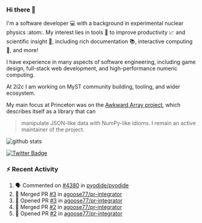### Hi there 👋 

I'm a software developer 💻 with a background in experimental nuclear physics :atom:. My interest lies in tools :wrench: to improve productivity :chart_with_upwards_trend: and scientific insight :telescope:, including rich documentation 📚, interactive computing 🧮, and more! 

I have experience in many aspects of software engineering, including game design, full-stack web development, and high-performance numeric computing. 

At 2i2c I am working on MyST community building, tooling, and wider ecosystem. 

My main focus at Princeton was on the [Awkward Array project](awkward-array.org/), which describes itself as a library that can 
> manipulate JSON-like data with NumPy-like idioms. I remain an active maintainer of the project. 

![github stats](https://github-readme-stats.vercel.app/api?username=agoose77&show_icons=true&hide_rank=true&hide_title=true&bg_color=30,e76445,904e95&text_color=efe3ec&icon_color=efe3ec)
<!--
**agoose77/agoose77** is a ✨ _special_ ✨ repository because its `README.md` (this file) appears on your GitHub profile.

Here are some ideas to get you started:

- 🔭 I’m currently working on ...
- 🌱 I’m currently learning ...
- 👯 I’m looking to collaborate on ...
- 🤔 I’m looking for help with ...
- 💬 Ask me about ...
- 📫 How to reach me: ...
- 😄 Pronouns: ...
- ⚡ Fun fact: ...
-->

[![Twitter Badge](https://img.shields.io/twitter/follow/agoose77?style=flat-square&logo=Twitter&logoColor=white&color=cornflowerblue)](https://twitter.com/agoose77)

### :zap: Recent Activity

<!--START_SECTION:activity-->
1. 🗣 Commented on [#4380](https://github.com/pyodide/pyodide/pull/4380#issuecomment-1892113374) in [pyodide/pyodide](https://github.com/pyodide/pyodide)
2. 🎉 Merged PR [#3](https://github.com/agoose77/pr-integrator/pull/3) in [agoose77/pr-integrator](https://github.com/agoose77/pr-integrator)
3. 💪 Opened PR [#3](https://github.com/agoose77/pr-integrator/pull/3) in [agoose77/pr-integrator](https://github.com/agoose77/pr-integrator)
4. 🎉 Merged PR [#2](https://github.com/agoose77/pr-integrator/pull/2) in [agoose77/pr-integrator](https://github.com/agoose77/pr-integrator)
5. 💪 Opened PR [#2](https://github.com/agoose77/pr-integrator/pull/2) in [agoose77/pr-integrator](https://github.com/agoose77/pr-integrator)
<!--END_SECTION:activity-->
